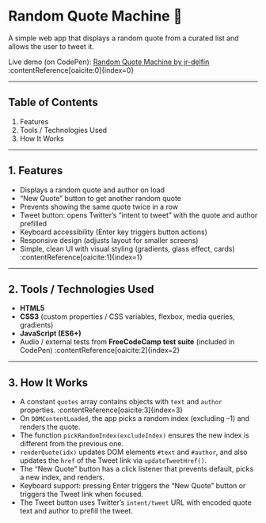 # Random Quote Machine 📝

A simple web app that displays a random quote from a curated list and allows the user to tweet it.

Live demo (on CodePen): [Random Quote Machine by jr-delfin](https://codepen.io/jr-delfin/pen/ByjpORr) :contentReference[oaicite:0]{index=0}

---

## Table of Contents

1. Features  
2. Tools / Technologies Used  
3. How It Works  

---

## 1. Features

- Displays a random quote and author on load  
- “New Quote” button to get another random quote  
- Prevents showing the same quote twice in a row  
- Tweet button: opens Twitter’s “intent to tweet” with the quote and author prefilled  
- Keyboard accessibility (Enter key triggers button actions)  
- Responsive design (adjusts layout for smaller screens)  
- Simple, clean UI with visual styling (gradients, glass effect, cards) :contentReference[oaicite:1]{index=1}  

---

## 2. Tools / Technologies Used

- **HTML5**  
- **CSS3** (custom properties / CSS variables, flexbox, media queries, gradients)  
- **JavaScript (ES6+)**  
- Audio / external tests from **FreeCodeCamp test suite** (included in CodePen) :contentReference[oaicite:2]{index=2}  

---

## 3. How It Works

- A constant `quotes` array contains objects with `text` and `author` properties. :contentReference[oaicite:3]{index=3}  
- On `DOMContentLoaded`, the app picks a random index (excluding –1) and renders the quote.  
- The function `pickRandomIndex(excludeIndex)` ensures the new index is different from the previous one.  
- `renderQuote(idx)` updates DOM elements `#text` and `#author`, and also updates the `href` of the Tweet link via `updateTweetHref()`.  
- The “New Quote” button has a click listener that prevents default, picks a new index, and renders.  
- Keyboard support: pressing Enter triggers the “New Quote” button or triggers the Tweet link when focused.  
- The Tweet button uses Twitter’s `intent/tweet` URL with encoded quote text and author to prefill the tweet.
